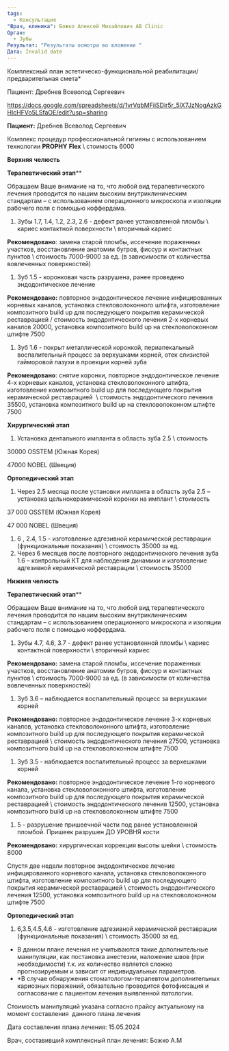 ```yaml
---
tags:
  - Консультация
"Врач, клиника": Божко Алексей Михайлович AB Clinic
Орган:
  - Зубы
Результат: "Результаты осмотра во вложении "
Дата: Invalid date
---
```

Комплексный план эстетическо-функциональной реабилитации/предварительная смета*

Пациент: Дребнев Всеволод Сергеевич

  

https://docs.google.com/spreadsheets/d/1vrVqbMFiiSDir5r_5lX7JzNogAzkGHlcHFVo5LSfaOE/edit?usp=sharing

**Пациент:** Дребнев Всеволод Сергеевич

Комплекс процедур профессиональной гигиены с использованием технологии **PROPHY** **Flex** \ стоимость 6000

**Верхняя челюсть**

**Терапевтический этап****

Обращаем Ваше внимание на то, что любой вид терапевтического лечения проводится по нашим высоким внутриклиническим стандартам – с использованием операционного микроскопа и изоляции рабочего поля с помощью коффердама.

1. Зубы 1.7, 1.4, 1.2, 2.3, 2.6 - дефект ранее установленной пломбы \ кариес контактной поверхности \ вторичный кариес

**Рекомендовано**: замена старой пломбы, иссечение пораженных участков, восстановление анатомии бугров, фиссур и контактных пунктов \ стоимость 7000-9000 за ед. (в зависимости от количества вовлеченных поверхностей)

1. Зуб 1.5 - коронковая часть разрушена, ранее проведено эндодонтическое лечение

**Рекомендовано:** повторное эндодонтическое лечение инфицированных корневых каналов, установка стекловолоконного штифта, изготовление композитного build up для последующего покрытия керамической реставрацией / стоимость эндодонтического лечения 2-х корневых каналов 20000, установка композитного build up на стекловолоконном штифте 7500

1. Зуб 1.6 - покрыт металлической коронкой, периапекальный воспалительный процесс за верхушками корней, отек слизистой гайморовой пазухи в проекции корней зуба

**Рекомендовано**: снятие коронки, повторное эндодонтическое лечение 4-х корневых каналов, установка стекловолоконного штифта, изготовление композитного build up для последующего покрытия керамической реставрацией  \ стоимость эндодонтического лечения 35500, установка композитного build up на стекловолоконном штифте 7500

**Хирургический этап**

1. Установка дентального импланта в область зуба 2.5 \ стоимость

30000 OSSTEM (Южная Корея)

47000 NOBEL (Швеция)

**Ортопедический этап**

1. Через 2.5 месяца после установки импланта в область зуба 2.5 – установка цельнокерамической коронки на имплант \ стоимость

37 000 OSSTEM (Южная Корея)

47 000 NOBEL (Швеция)

1. 6 , 2.4, 1.5 - изготовление адгезивной керамической реставрации (функциональные показания) \ стоимость 35000 за ед.
2. Через 6 месяцев после повторного эндодонтического лечения зуба 1.6 – контрольный КТ для наблюдения динамики и изготовление адгезивной керамической реставрации \ стоимость 35000

**Нижняя челюсть**

**Терапевтический этап****

Обращаем Ваше внимание на то, что любой вид терапевтического лечения проводится по нашим высоким внутриклиническим стандартам – с использованием операционного микроскопа и изоляции рабочего поля с помощью коффердама.

1. Зубы 4.7, 4.6, 3.7 - дефект ранее установленной пломбы \ кариес контактной поверхности \ вторичный кариес

**Рекомендовано:** замена старой пломбы, иссечение пораженных участков, восстановление анатомии бугров, фиссур и контактных пунктов \ стоимость 7000-9000 за ед. (в зависимости от количества вовлеченных поверхностей)

1. Зуб 3.6 – наблюдается воспалительный процесс за верхушками корней

**Рекомендовано:** повторное эндодонтическое лечение 3-х корневых каналов, установка стекловолоконного штифта, изготовление композитного build up для последующего покрытия керамической реставрацией \ стоимость эндодонтического лечения 27500, установка композитного build up на стекловолоконном штифте 7500

1. Зуб 3.5 - наблюдается воспалительный процесс за верхешками корней

**Рекомендовано:** повторное эндодонтическое лечение 1-го корневого канала, установка стекловолоконного штифта, изготовление композитного build up для последующего покрытия керамической реставрацией \ стоимость эндодонтического лечения 12500, установка композитного build up на стекловолоконном штифте 7500

1. 5 - разрушение пришеечной части под ранее установленной пломбой. Пришеек разрушен ДО УРОВНЯ кости

**Рекомендовано:** хирургическая коррекция высоты шейки \ стоимость 8000

Спустя две недели повторное эндодонтическое лечение инфицированного корневого канала, установка стекловолоконного штифта, изготовление композитного build up для последующего покрытия керамической реставрацией \ стоимость эндодонтического лечения 12500, установка композитного build up на стекловолоконном штифте 7500

**Ортопедический этап**

1. 6,3.5,4.5,4.6 - изготовление адгезивной керамической реставрации (функциональные показания) \ стоимость 35000 за ед.

- В данном плане лечения не учитываются такие дополнительные манипуляции, как постановка анестезии, наложение швов (при необходимости) т.к. их количество является сложно прогнозируемым и зависит от индивидуальных параметров.
- *В случае обнаружения стоматологом-терапевтом дополнительных кариозных поражений, обязательно проводится фотофиксация и согласование с пациентом лечения выявленной патологии.

Стоимость манипуляций указана согласно прайсу актуальному на момент составления  данного плана лечения

Дата составления плана лечения: 15.05.2024

Врач, составивший комплексный план лечения: Божко А.М
